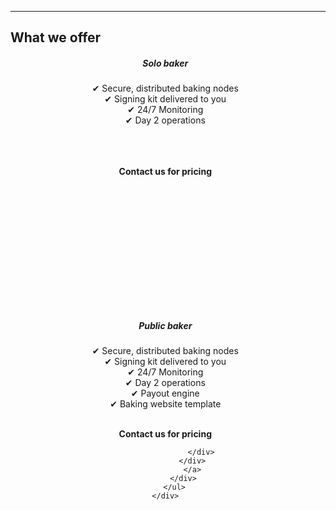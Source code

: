 <section id="offerings">
  <div class="container">
  <div class="col-lg-8">
    <div class="crypto-box">
    <hr class="section-heading-spacer">
      <h2 class="crypto-title">What we offer</h2>
        <ul class="flex-container">
            <div class="view-offering overlay zoom">
              <a style="text-decoration:none" href="mailto:hello@midl.dev" target="_blank">
                <div class="card btn-no-waves" style="width: 28rem;height:25rem;">
                    <div class="card-body" style="text-align: center;">
                    <h5 class="offering-item-title">Solo baker</h5>
                    <p class="card-text-offering">&#10004; Secure, distributed baking nodes
                    <br/>&#10004; Signing kit delivered to you 
                    <br/>&#10004; 24/7 Monitoring
                    <br/>&#10004; Day 2 operations
                    <br/>
                    <br/>
                    <br/>
                    <br/>
                    </p>
                    <p style="align:center;font-weight:bold;">Contact us for pricing</p>
                    </div>
                </div>
                </a>
            </div>
            <div class="view-offering overlay zoom">
              <a style="text-decoration:none;" href="mailto:hello@midl.dev" target="_blank">
                <div class="card btn-no-waves" style="width: 28rem;height:25rem;">
                    <div class="card-body" style="text-align: center;">
                    <h5 class="offering-item-title">Public baker</h5>
                    <p class="card-text-offering">&#10004; Secure, distributed baking nodes
                    <br/>&#10004; Signing kit delivered to you
                    <br/>&#10004; 24/7 Monitoring
                    <br/>&#10004; Day 2 operations
                    <br/>&#10004; Payout engine
                    <br/>&#10004; Baking website template
                    <br/>
                    <br/>
                    </p>
                    <p style="align:center;font-weight:bold;">Contact us for pricing</p>

                    </div>
                </div>
                </a>
            </div>
        </ul>
    </div>
  </div>
  </div>
</section>
